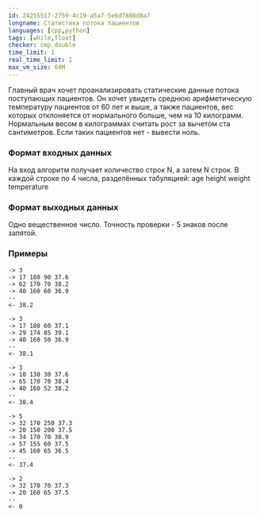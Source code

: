 ```yaml
---
id: 24255517-2759-4c19-a5a7-5e6d7888d8a7
longname: Статистика потока пациентов
languages: [cpp,python]
tags: [while,float]
checker: cmp_double
time_limit: 1
real_time_limit: 1
max_vm_size: 64M
---
```


Главный врач хочет проанализировать статические данные потока поступающих пациентов.
Он хочет увидеть среднюю арифметическую температуру пациентов от 60 лет и выше, а также пациентов, вес которых отклоняется от нормального больше, чем на 10 килограмм. Нормальным весом в килограммах считать рост за вычетом ста сантиметров. Если таких пациентов нет - вывести ноль.

### Формат входных данных

На вход алгоритм получает количество строк N, а затем N строк.
В каждой строке по 4 числа, разделённых табуляцией: age height weight temperature

### Формат выходных данных

Одно вещественное число. Точность проверки - 5 знаков после запятой.


### Примеры

```
-> 3
-> 17 180 90 37.6
-> 62 170 70 38.2
-> 40 160 60 36.9
--
<- 38.2
```

```
-> 3
-> 17 180 60 37.1
-> 29 174 85 39.1
-> 40 160 50 36.9
--
<- 38.1
```

```
-> 3
-> 10 130 30 37.6
-> 65 170 70 38.4
-> 40 160 52 38.2
--
<- 38.4
```

```
-> 5
-> 32 170 250 37.3
-> 20 150 200 37.5
-> 34 170 70 38.9
-> 57 155 60 37.5
-> 45 160 65 36.5
--
<- 37.4
```

```
-> 2
-> 32 170 70 37.3
-> 20 160 65 37.5
--
<- 0
```

